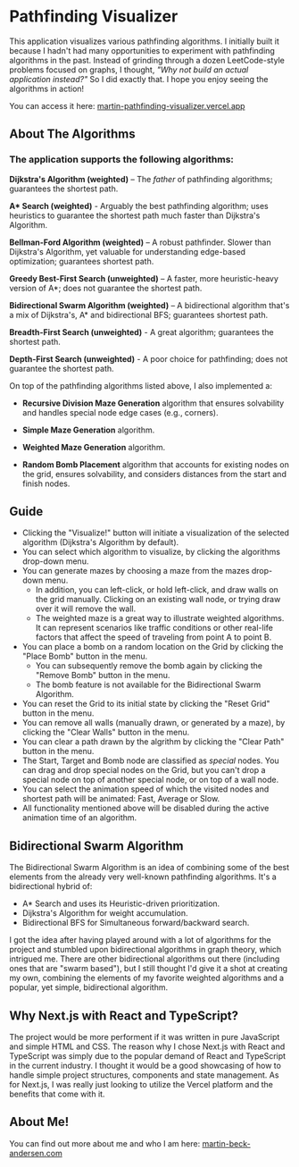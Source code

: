 # Pathfinding Visualizer

This application visualizes various pathfinding algorithms. I initially built it because I hadn't had many opportunities to experiment with pathfinding algorithms in the past. Instead of grinding through a dozen LeetCode-style problems focused on graphs, I thought, _"Why not build an actual application instead?"_ So I did exactly that. I hope you enjoy seeing the algorithms in action!

You can access it here: [martin-pathfinding-visualizer.vercel.app](https://martin-pathfinding-visualizer.vercel.app/)

## About The Algorithms

### The application supports the following algorithms:

**Dijkstra's Algorithm (weighted)** – The _father_ of pathfinding algorithms; guarantees the shortest path.

**A\* Search (weighted)** - Arguably the best pathfinding algorithm; uses heuristics to guarantee the shortest path much faster than Dijkstra's Algorithm.

**Bellman-Ford Algorithm (weighted)** – A robust pathfinder. Slower than Dijkstra's Algorithm, yet valuable for understanding edge-based optimization; guarantees shortest path.

**Greedy Best-First Search (unweighted)** – A faster, more heuristic-heavy version of A\*; does not guarantee the shortest path.

**Bidirectional Swarm Algorithm (weighted)** – A bidirectional algorithm that's a mix of Dijkstra's, A* and bidirectional BFS; guarantees shortest path.

**Breadth-First Search (unweighted)** - A great algorithm; guarantees the shortest path.

**Depth-First Search (unweighted)** - A poor choice for pathfinding; does not guarantee the shortest path.

On top of the pathfinding algorithms listed above, I also implemented a:

- **Recursive Division Maze Generation** algorithm that ensures solvability and handles special node edge cases (e.g., corners).

- **Simple Maze Generation** algorithm.

- **Weighted Maze Generation** algorithm.

- **Random Bomb Placement** algorithm that accounts for existing nodes on the grid, ensures solvability, and considers distances from the start and finish nodes.

## Guide

- Clicking the "Visualize!" button will initiate a visualization of the selected algorithm (Dijkstra's Algorithm by default).
- You can select which algorithm to visualize, by clicking the algorithms drop-down menu.
- You can generate mazes by choosing a maze from the mazes drop-down menu.
  - In addition, you can left-click, or hold left-click, and draw walls on the grid manually. Clicking on an existing wall node, or trying draw over it will remove the wall.
  - The weighted maze is a great way to illustrate weighted algorithms. It can represent scenarios like traffic conditions or other real-life factors that affect the speed of traveling from point A to point B.
- You can place a bomb on a random location on the Grid by clicking the "Place Bomb" button in the menu.
  - You can subsequently remove the bomb again by clicking the "Remove Bomb" button in the menu.
  - The bomb feature is not available for the Bidirectional Swarm Algorithm.
- You can reset the Grid to its initial state by clicking the "Reset Grid" button in the menu.
- You can remove all walls (manually drawn, or generated by a maze), by clicking the "Clear Walls" button in the menu.
- You can clear a path drawn by the algrithm by clicking the "Clear Path" button in the menu.
- The Start, Target and Bomb node are classified as _special_ nodes.
  You can drag and drop special nodes on the Grid, but you can't drop a special node on top of another special node, or on top of a wall node.
- You can select the animation speed of which the visited nodes and shortest path will be animated: Fast, Average or Slow.
- All functionality mentioned above will be disabled during the active animation time of an algorithm.

## Bidirectional Swarm Algorithm

The Bidirectional Swarm Algorithm is an idea of combining some of the best elements from the already very well-known pathfinding algorithms. It's a bidirectional hybrid of: 
- A* Search and uses its Heuristic-driven prioritization.
- Dijkstra's Algorithm for weight accumulation.
- Bidirectional BFS for Simultaneous forward/backward search.

I got the idea after having played around with a lot of algorithms for the project and stumbled upon bidirectional algorithms in graph theory, which intrigued me. There are other bidirectional algorithms out there (including ones that are "swarm based"), but I still thought I'd give it a shot at creating my own, combining the elements of my favorite weighted algorithms and a popular, yet simple, bidirectional algorithm.

## Why Next.js with React and TypeScript?

The project would be more performent if it was written in pure JavaScript and simple HTML and CSS. The reason why I chose Next.js with React and TypeScript was simply due to the popular demand of React and TypeScript in the current industry. I thought it would be a good showcasing of how to handle simple project structures, components and state management. As for Next.js, I was really just looking to utilize the Vercel platform and the benefits that come with it.

## About Me!

You can find out more about me and who I am here: [martin-beck-andersen.com](https://www.martin-beck-andersen.com/)
